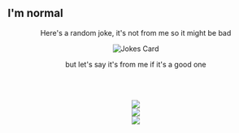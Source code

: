 ## I'm normal

  <div align="center">
  <p>Here's a random joke, it's not from me so it might be bad</p>
    
  ![Jokes Card](https://readme-jokes.vercel.app/api?theme=merko)
  <p>but let's say it's from me if it's a good one</p>
  </div>
<br>
<br>
  <div align="center">
    
  ![](https://github-readme-stats.vercel.app/api?username=NormalRandomPeople&theme=tokyonight&hide_border=false&include_all_commits=true&count_private=false)<br/>
  ![](https://github-readme-streak-stats.herokuapp.com/?user=NormalRandomPeople&theme=tokyonight&hide_border=false)<br/>
  ![](https://github-readme-activity-graph.vercel.app/graph?username=NormalRandomPeople&theme=tokyo-night)
  </div>
